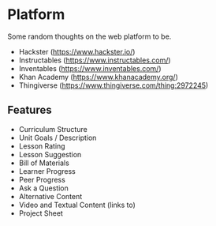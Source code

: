 # Platform

Some random thoughts on the web platform to be.

* Hackster (https://www.hackster.io/)
* Instructables (https://www.instructables.com/)
* Inventables (https://www.inventables.com/)
* Khan Academy (https://www.khanacademy.org/)
* Thingiverse (https://www.thingiverse.com/thing:2972245)

## Features

* Curriculum Structure
* Unit Goals / Description
* Lesson Rating
* Lesson Suggestion
* Bill of Materials
* Learner Progress
* Peer Progress
* Ask a Question
* Alternative Content
* Video and Textual Content (links to)
* Project Sheet
